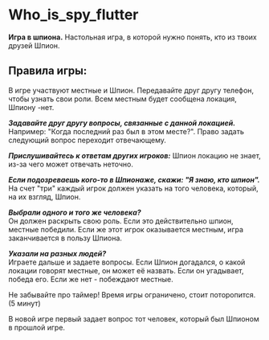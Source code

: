 # Who_is_spy_flutter
**Игра в шпиона.**
Настольная игра, в которой нужно понять, кто из твоих друзей Шпион.

## Правила игры:
В игре участвуют местные и Шпион.
Передавайте друг другу телефон, чтобы узнать свои роли.
Всем местным будет сообщена локация, Шпиону -нет.


***Задавайте друг другу вопросы, связанные с данной локацией.*** 
Например: "Когда последний раз был в этом месте?".
Право задать следующий вопрос переходит отвечающему.


***Прислушивайтесь к ответам других игроков:***
Шпион локацию не знает, из-за чего может отвечать неточно.


***Если подозреваешь кого-то в Шпионаже, скажи: "Я знаю, кто шпион".***
На счет "три" каждый игрок должен указать на того человека,
который, на их взгляд, Шпион.


***Выбрали одного и того же человека?***  
Он должен раскрыть свою роль. Если это действительно шпион, местные победили.
Если же этот игрок оказывается местным, игра заканчивается в пользу Шпиона.


***Указали на разных людей?***   
Играете дальше и задаете вопросы.
Если Шпион догадался, о какой локации говорят местные, он может её назвать.
Если он угадывает, победа его. Если же нет - побеждают местные.


Не забывайте про таймер! Время игры ограничено, стоит поторопится. (5 минут)

В новой игре первый задает вопрос тот человек, который был Шпионом в прошлой игре.
